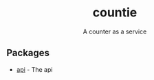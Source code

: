 <h1 align="center">countie</h1>
<p align="center">A counter as a service</p>

## Packages

* [api](https://github.com/qxb3/countie/tree/main/packages/api) - The api
